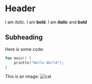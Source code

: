 # Header

I am *italic*. I am **bold**. I am ***italic*** and ***bold***

## Subheading

Here is some code:

``` kotlin
fun main() {
    println("Hello World");
}
```

This is an image:
![cat](https://i.kym-cdn.com/entries/icons/original/000/046/895/huh_cat.jpg)
